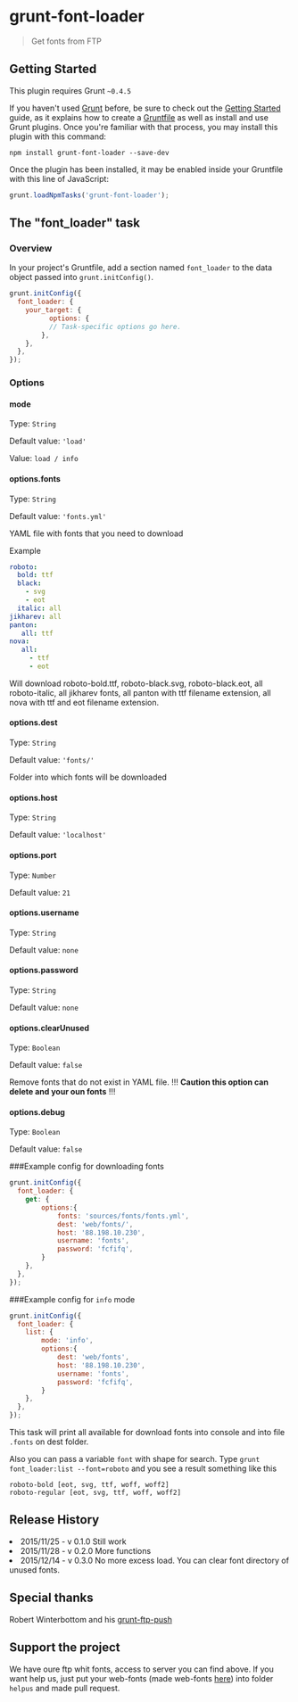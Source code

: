 # grunt-font-loader

> Get fonts from FTP

## Getting Started
This plugin requires Grunt `~0.4.5`

If you haven't used [Grunt](http://gruntjs.com/) before, be sure to check out the [Getting Started](http://gruntjs.com/getting-started) guide, as it explains how to create a [Gruntfile](http://gruntjs.com/sample-gruntfile) as well as install and use Grunt plugins. Once you're familiar with that process, you may install this plugin with this command:

``` shell
npm install grunt-font-loader --save-dev
```

Once the plugin has been installed, it may be enabled inside your Gruntfile with this line of JavaScript:

``` js
grunt.loadNpmTasks('grunt-font-loader');
```

## The "font_loader" task

### Overview
In your project's Gruntfile, add a section named `font_loader` to the data object passed into `grunt.initConfig()`.

``` js
grunt.initConfig({
  font_loader: {
    your_target: {
	      options: {
	      // Task-specific options go here.
	    },
    },
  },
});
```

### Options

#### mode
Type: `String`

Default value: `'load'`

Value: `load / info`


#### options.fonts
Type: `String`

Default value: `'fonts.yml'`

YAML file with fonts that you need to download

Example

``` YAML
roboto:
  bold: ttf
  black: 
    - svg
    - eot
  italic: all
jikharev: all
panton:
   all: ttf
nova:
   all: 
     - ttf
     - eot
```

Will download roboto-bold.ttf, roboto-black.svg, roboto-black.eot, all roboto-italic, all jikharev fonts, all panton with ttf filename extension, all nova with ttf and eot filename extension.


#### options.dest
Type: `String`

Default value: `'fonts/'`

Folder into which fonts will be downloaded


#### options.host
Type: `String`

Default value: `'localhost'`


#### options.port
Type: `Number`

Default value: `21`


#### options.username
Type: `String`

Default value: `none`


#### options.password
Type: `String`

Default value: `none`

#### options.clearUnused
Type: `Boolean`

Default value: `false`

Remove fonts that do not exist in YAML file. !!! **Caution this option can delete and your oun fonts** !!!

#### options.debug
Type: `Boolean`

Default value: `false`


###Example config for downloading fonts

``` js
grunt.initConfig({
  font_loader: {
    get: {
		options:{
			fonts: 'sources/fonts/fonts.yml',
            dest: 'web/fonts/',
            host: '88.198.10.230',
            username: 'fonts',
            password: 'fcfifq',
		}
    },
  },
});
```

###Example config for `info` mode

``` js
grunt.initConfig({
  font_loader: {
    list: {
		mode: 'info',
		options:{
            dest: 'web/fonts',
            host: '88.198.10.230',
            username: 'fonts',
            password: 'fcfifq',
		}
    },
  },
});
```

This task  will print all available for download fonts into console and into file `.fonts` on dest folder. 

Also you can pass a variable `font` with shape for search. Type `grunt font_loader:list --font=roboto` and you see a result something like this

``` roboto-black [eot, svg, ttf, woff, woff2]
roboto-bold [eot, svg, ttf, woff, woff2]
roboto-regular [eot, svg, ttf, woff, woff2]
```

## Release History

<li>2015/11/25 - v 0.1.0  Still work</li>
<li>2015/11/28 - v 0.2.0  More functions</li>
<li>2015/12/14 - v 0.3.0  No more excess load. You can clear font directory of unused fonts.</li>

## Special thanks
Robert Winterbottom and his [grunt-ftp-push](https://github.com/Robert-W/grunt-ftp-push)

## Support the project

We have oure ftp whit fonts, access to server you can find above.
If you want help us, just put your web-fonts (made web-fonts [here](http://www.fontsquirrel.com/tools/webfont-generator)) into folder `helpus` and made pull request.